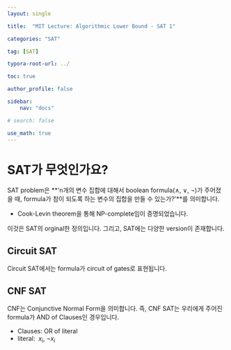 ```yaml
---
layout: single

title:  "MIT Lecture: Algorithmic Lower Bound - SAT 1"

categories: "SAT"

tag: [SAT]

typora-root-url: ../

toc: true

author_profile: false

sidebar:
    nav: "docs"

# search: false

use_math: true
---
```




# SAT가 무엇인가요?

SAT problem은 **'n개의 변수 집합에 대해서 boolean formula($\land$, $\lor$, $\neg$)가 주어졌을 때, formula가 참이 되도록 하는 변수의 집합을 만들 수 있는가?'**를 의미합니다.

- Cook-Levin theorem을 통해 NP-complete임이 증명되었습니다.

  

이것은 SAT의 orginal한 정의입니다. 그리고, SAT에는 다양한 version이 존재합니다.



## Circuit SAT

Circuit SAT에서는 formula가 circuit of gates로 표현됩니다.

 

## CNF SAT

CNF는 Conjunctive Normal Form을 의미합니다. 즉, CNF SAT는 우리에게 주어진 formula가 AND of Clauses인 경우입니다.

- Clauses: OR of literal
- literal: $\ x_i$, $\neg x_i$​
